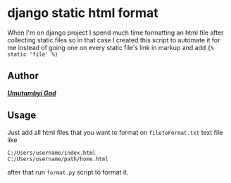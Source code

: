 # django static html format
When I'm on django project I spend much time formatting an html file after collecting static files
so in that case I created this script to automate it for me instead of going one on every static file's link in markup and add `{% static 'file' %}`
## Author
[***Umutambyi Gad***](https://umutambyigad.herokuapp.com)
## Usage
Just add all html files that you want to format on `fileToFormat.txt` text file like
```
C:/Users/username/index.html
C:/Users/username/path/home.html
```
after that run `format.py` script to format it.
